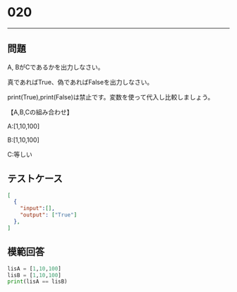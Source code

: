 
# 020

---

## 問題

A, BがCであるかを出力しなさい。

真であればTrue、偽であればFalseを出力しなさい。

print(True),print(False)は禁止です。変数を使って代入し比較しましょう。

【A,B,Cの組み合わせ】

A:[1,10,100]

B:[1,10,100]

C:等しい

## テストケース


```json
[
  {
    "input":[],
    "output": ["True"]
  },
]
```

## 模範回答

```python
lisA = [1,10,100]
lisB = [1,10,100]
print(lisA == lisB)
```
